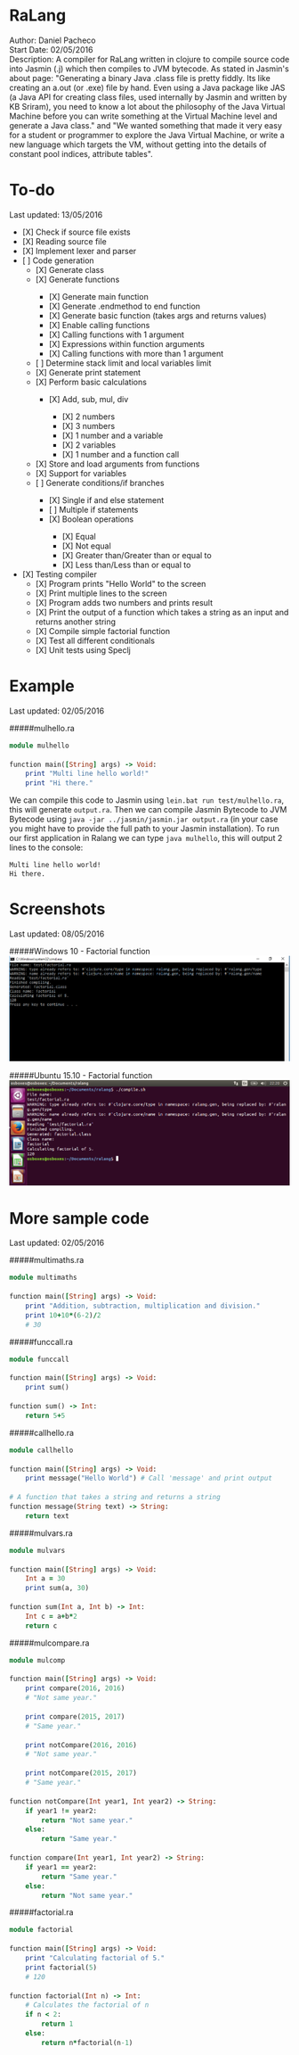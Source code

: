 # RaLang

Author:	 		Daniel Pacheco<br />
Start Date:	 	02/05/2016<br />
Description:	A compiler for RaLang written in clojure to compile source code into Jasmin (.j) which then compiles to JVM
                bytecode. As stated in Jasmin's about page: "Generating a binary Java .class file is pretty fiddly. Its like
                creating an a.out (or .exe) file by hand. Even using a Java package like JAS (a Java API for creating class
                files, used internally by Jasmin and written by KB Sriram), you need to know a lot about the philosophy of the
                Java Virtual Machine before you can write something at the Virtual Machine level and generate a Java class."
                and "We wanted something that made it very easy for a student or programmer to explore the Java Virtual Machine,
                or write a new language which targets the VM, without getting into the details of constant pool indices,
                attribute tables".<br />

# To-do
Last updated: 13/05/2016

<ul>
  <li>[X] Check if source file exists</li>
  <li>[X] Reading source file</li>
  <li>[X] Implement lexer and parser</li>
  <li>[ ] Code generation
    <ul>
      <li>[X] Generate class</li>
      <li>[X] Generate functions</li>
        <ul>
          <li>[X] Generate main function</li>
          <li>[X] Generate .endmethod to end function</li>
          <li>[X] Generate basic function (takes args and returns values)</li>
          <li>[X] Enable calling functions</li>
          <li>[X] Calling functions with 1 argument</li>
          <li>[X] Expressions within function arguments</li>
          <li>[X] Calling functions with more than 1 argument</li>
        </ul>
      <li>[ ] Determine stack limit and local variables limit</li>
      <li>[X] Generate print statement</li>
      <li>[X] Perform basic calculations</li>
        <ul>
          <li>[X] Add, sub, mul, div</li>
            <ul>
              <li>[X] 2 numbers</li>
              <li>[X] 3 numbers</li>
              <li>[X] 1 number and a variable</li>
              <li>[X] 2 variables</li>
              <li>[X] 1 number and a function call</li>
            </ul>
        </ul>
      <li>[X] Store and load arguments from functions</li>
      <li>[X] Support for variables</li>
      <li>[ ] Generate conditions/if branches</li>
        <ul>
          <li>[X] Single if and else statement</li>
          <li>[ ] Multiple if statements</li>
          <li>[X] Boolean operations</li>
            <ul>
              <li>[X] Equal</li>
              <li>[X] Not equal</li>
              <li>[X] Greater than/Greater than or equal to</li>
              <li>[X] Less than/Less than or equal to</li>
            </ul>
        </ul>
    </ul>
  </li>
  <li>[X] Testing compiler
    <ul>
      <li>[X] Program prints "Hello World" to the screen</li>
      <li>[X] Print multiple lines to the screen</li>
      <li>[X] Program adds two numbers and prints result</li>
      <li>[X] Print the output of a function which takes a string as an input and returns another string</li>
      <li>[X] Compile simple factorial function</li>
      <li>[X] Test all different conditionals</li>
      <li>[X] Unit tests using Speclj</li>
    </ul>
  </li>
</ul>

# Example
Last updated: 02/05/2016

#####mulhello.ra
```ruby
module mulhello

function main([String] args) -> Void:
    print "Multi line hello world!"
    print "Hi there."
```

We can compile this code to Jasmin using `lein.bat run test/mulhello.ra`, this will generate `output.ra`. Then we can compile Jasmin Bytecode to JVM Bytecode using `java -jar ../jasmin/jasmin.jar output.ra` (in your case you might have to provide the full path to your Jasmin installation). To run our first application in Ralang we can type `java mulhello`, this will output 2 lines to the console:

```
Multi line hello world!
Hi there.
```

# Screenshots
Last updated: 08/05/2016

#####Windows 10 - Factorial function
![Windows Factorial Function](https://raw.githubusercontent.com/CattleOfRa/RaLang/master/screenshots/windows/windows_factorial.png)

#####Ubuntu 15.10 - Factorial function
![Ubuntu Factorial Function](https://raw.githubusercontent.com/CattleOfRa/RaLang/master/screenshots/ubuntu/ubuntu_factorial.png)

# More sample code
Last updated: 02/05/2016

#####multimaths.ra
```ruby
module multimaths

function main([String] args) -> Void:
    print "Addition, subtraction, multiplication and division."
    print 10+10*(6-2)/2
    # 30
```

#####funccall.ra
```ruby
module funccall

function main([String] args) -> Void:
    print sum()

function sum() -> Int:
    return 5+5
```

#####callhello.ra
```ruby
module callhello

function main([String] args) -> Void:
    print message("Hello World") # Call 'message' and print output

# A function that takes a string and returns a string
function message(String text) -> String:
    return text
```

#####mulvars.ra
```ruby
module mulvars

function main([String] args) -> Void:
    Int a = 30
    print sum(a, 30)

function sum(Int a, Int b) -> Int:
    Int c = a+b*2
    return c
```

#####mulcompare.ra
```ruby
module mulcomp

function main([String] args) -> Void:
    print compare(2016, 2016)
    # "Not same year."

    print compare(2015, 2017)
    # "Same year."

    print notCompare(2016, 2016)
    # "Not same year."

    print notCompare(2015, 2017)
    # "Same year."

function notCompare(Int year1, Int year2) -> String:
    if year1 != year2:
        return "Not same year."
    else:
        return "Same year."

function compare(Int year1, Int year2) -> String:
    if year1 == year2:
        return "Same year."
    else:
        return "Not same year."
```

#####factorial.ra
```ruby
module factorial

function main([String] args) -> Void:
    print "Calculating factorial of 5."
    print factorial(5)
    # 120

function factorial(Int n) -> Int:
    # Calculates the factorial of n
    if n < 2:
        return 1
    else:
        return n*factorial(n-1)
```